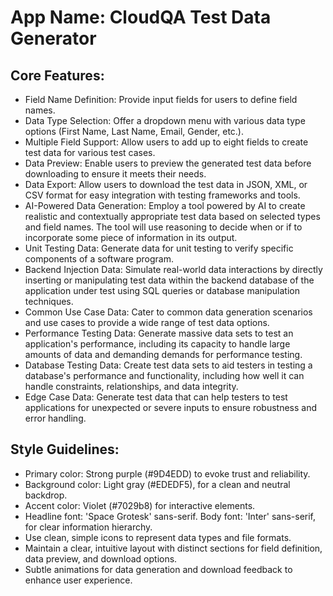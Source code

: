 # **App Name**: CloudQA Test Data Generator

## Core Features:

- Field Name Definition: Provide input fields for users to define field names.
- Data Type Selection: Offer a dropdown menu with various data type options (First Name, Last Name, Email, Gender, etc.).
- Multiple Field Support: Allow users to add up to eight fields to create test data for various test cases.
- Data Preview: Enable users to preview the generated test data before downloading to ensure it meets their needs.
- Data Export: Allow users to download the test data in JSON, XML, or CSV format for easy integration with testing frameworks and tools.
- AI-Powered Data Generation: Employ a tool powered by AI to create realistic and contextually appropriate test data based on selected types and field names.  The tool will use reasoning to decide when or if to incorporate some piece of information in its output.
- Unit Testing Data: Generate data for unit testing to verify specific components of a software program.
- Backend Injection Data: Simulate real-world data interactions by directly inserting or manipulating test data within the backend database of the application under test using SQL queries or database manipulation techniques.
- Common Use Case Data: Cater to common data generation scenarios and use cases to provide a wide range of test data options.
- Performance Testing Data: Generate massive data sets to test an application's performance, including its capacity to handle large amounts of data and demanding demands for performance testing.
- Database Testing Data: Create test data sets to aid testers in testing a database's performance and functionality, including how well it can handle constraints, relationships, and data integrity.
- Edge Case Data: Generate test data that can help testers to test applications for unexpected or severe inputs to ensure robustness and error handling.

## Style Guidelines:

- Primary color: Strong purple (#9D4EDD) to evoke trust and reliability.
- Background color: Light gray (#EDEDF5), for a clean and neutral backdrop.
- Accent color: Violet (#7029b8) for interactive elements.
- Headline font: 'Space Grotesk' sans-serif. Body font: 'Inter' sans-serif, for clear information hierarchy.
- Use clean, simple icons to represent data types and file formats.
- Maintain a clear, intuitive layout with distinct sections for field definition, data preview, and download options.
- Subtle animations for data generation and download feedback to enhance user experience.